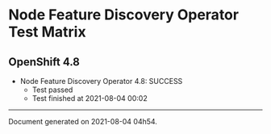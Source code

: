 
Node Feature Discovery Operator Test Matrix
===========================================

OpenShift 4.8
-------------


* Node Feature Discovery Operator 4.8: SUCCESS
  - Test passed
  - Test finished at 2021-08-04 00:02


---
Document generated on 2021-08-04 04h54.
